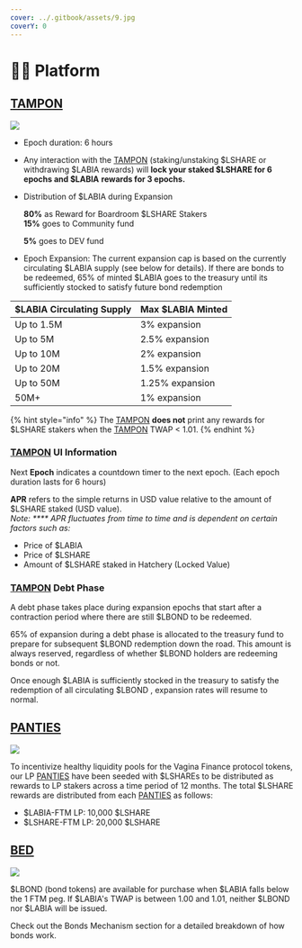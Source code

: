 ```yaml
---
cover: ../.gitbook/assets/9.jpg
coverY: 0
---
```


# 👩🔬 Platform

## [TAMPON](https://vaginafinance.app/TAMPON)

![](../.gitbook/assets/微信截图\_20220312175554.png)

* Epoch duration: 6 hours
* Any interaction with the [TAMPON](https://vaginafinance.app/TAMPON) (staking/unstaking $LSHARE or withdrawing $LABIA rewards) will **lock your staked $LSHARE for 6 epochs and $LABIA** **rewards for 3 epochs.**&#x20;
*   Distribution of $LABIA during Expansion

    **80%** as Reward for Boardroom $LSHARE Stakers\
    **15%** goes to Community fund

    **5%** goes to DEV fund
* Epoch Expansion: The current expansion cap is based on the currently circulating $LABIA supply (see below for details). If there are bonds to be redeemed, 65% of minted $LABIA goes to the treasury until its sufficiently stocked to satisfy future bond redemption

| $LABIA Circulating Supply | Max $LABIA Minted |
| ------------------------- | ----------------- |
| Up to 1.5M                | 3% expansion      |
| Up to 5M                  | 2.5% expansion    |
| Up to 10M                 | 2% expansion      |
| Up to 20M                 | 1.5% expansion    |
| Up to 50M                 | 1.25% expansion   |
| 50M+                      | 1% expansion      |

{% hint style="info" %}
The [TAMPON](https://vaginafinance.app/TAMPON) **does not** print any rewards for $LSHARE stakers when the [TAMPON](https://vaginafinance.app/TAMPON) TWAP < 1.01.
{% endhint %}

### [TAMPON](https://vaginafinance.app/TAMPON) UI Information

Next **Epoch** indicates a countdown timer to the next epoch. (Each epoch duration lasts for 6 hours)                                                                                                              &#x20;

**APR** refers to the simple returns in USD value relative to the amount of $LSHARE staked (USD value).\
_Note: **** APR fluctuates from time to time and is dependent on certain factors such as:_

* Price of $LABIA
* Price of $LSHARE
* Amount of $LSHARE staked in Hatchery (Locked Value)

### [TAMPON](https://vaginafinance.app/TAMPON) Debt Phase

A debt phase takes place during expansion epochs that start after a contraction period where there are still $LBOND to be redeemed.

65% of expansion during a debt phase is allocated to the treasury fund to prepare for subsequent $LBOND redemption down the road. This amount is always reserved, regardless of whether $LBOND holders are redeeming bonds or not.

Once enough $LABIA is sufficiently stocked in the treasury to satisfy the redemption of all circulating $LBOND , expansion rates will resume to normal.

## [PANTIES](https://vaginafinance.app/PANTIES)

![](../.gitbook/assets/微信截图\_20220312180313.png)

To incentivize healthy liquidity pools for the Vagina Finance protocol tokens, our LP [PANTIES](https://vaginafinance.app/PANTIES) have been seeded with $LSHAREs to be distributed as rewards to LP stakers across a time period of 12 months. The total $LSHARE rewards are distributed from each [PANTIES](https://vaginafinance.app/PANTIES) as follows:

* $LABIA-FTM LP: 10,000 $LSHARE
* $LSHARE-FTM LP: 20,000 $LSHARE

## [BED](https://vaginafinance.app/BED)

![](../.gitbook/assets/微信截图\_20220312180433.png)

$LBOND (bond tokens) are available for purchase when $LABIA falls below the 1 FTM peg. If $LABIA's TWAP is between 1.00 and 1.01, neither $LBOND nor $LABIA will be issued.

Check out the Bonds Mechanism section for a detailed breakdown of how bonds work.
